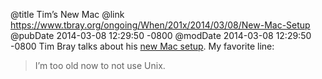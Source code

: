 @title Tim’s New Mac
@link https://www.tbray.org/ongoing/When/201x/2014/03/08/New-Mac-Setup
@pubDate 2014-03-08 12:29:50 -0800
@modDate 2014-03-08 12:29:50 -0800
Tim Bray talks about his <a href="https://www.tbray.org/ongoing/When/201x/2014/03/08/New-Mac-Setup">new Mac setup</a>. My favorite line:

>I’m too old now to not use Unix.
